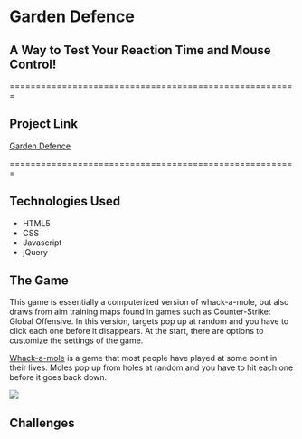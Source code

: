 # Garden Defence
## A Way to Test Your Reaction Time and Mouse Control!
=======================================================

## Project Link

[Garden Defence](https://mendokuse3.github.io)

=======================================================

## Technologies Used

* HTML5
* CSS
* Javascript
* jQuery

## The Game 

This game is essentially a computerized version of whack-a-mole, but also draws from aim training maps found in games such as Counter-Strike: Global Offensive.  In this version, targets pop up at random and you have to click each one before it disappears.  At the start, there are options to customize the settings of the game.

[Whack-a-mole](https://en.wikipedia.org/wiki/Whac-A-Mole) is a game that most people have played at some point in their lives.  Moles pop up from holes at random and you have to hit each one before it goes back down. 

![](/Users/leo/Desktop/seir-flex-mae/projects/mendokuse.github.io/project1/img/gamedemo.gif)

## Challenges